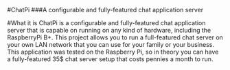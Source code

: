 #ChatPi
###A configurable and fully-featured chat application server

#What it is
ChatPi is a configurable and fully-featured chat application server that is capable on running on any kind of hardware, including the RaspberryPi B+. This project allows you to run a full-featured chat server on your own LAN network that you can use for your family or your business. This application was tested on the Raspberry Pi, so in theory you can have a fully-featured 35$ chat server setup that costs pennies a month to run.
